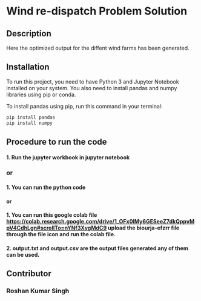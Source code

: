 # Wind re-dispatch Problem Solution

## Description

Here the optimized output for the diffent wind farms has been generated.


## Installation

To run this project, you need to have Python 3 and Jupyter Notebook installed on your system. You also need to install pandas and numpy libraries using pip or conda.

To install pandas using pip, run this command in your terminal:

```bash
pip install pandas
pip install numpy

```


## Procedure to run the code


#### 1. Run the jupyter workbook in jupyter notebook 
### or
#### 1. You can run the python code
#### or
#### 1. You can run this google colab file https://colab.research.google.com/drive/1_OFx0lMy6GESeeZ7dkQppvMpV4CdhLgn#scrollTo=nYNf3XvgMdC9 upload the biourja-efzrr file through the file icon and run the colab file.

#### 2. output.txt and output.csv are the output files generated any of them can be used.


## Contributor 
### Roshan Kumar Singh
